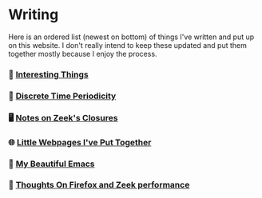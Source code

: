 # Writing

Here is an ordered list (newest on bottom) of things I've written and
put up on this website. I don't really intend to keep these updated
and put them together mostly because I enjoy the process.

### 🌳 [Interesting Things](interesting-things.md.html)
### 🧮 [Discrete Time Periodicity](dt-periodicity.md.html)
### 🖥️  [Notes on Zeek's Closures](closure-notes.md.html)
### 🌐 [Little Webpages I've Put Together](webpages.md.html)
### 🚀 [My Beautiful Emacs](static/emacs/purple.html)
### 🚗 [Thoughts On Firefox and Zeek performance](fandzperf.md.html)
